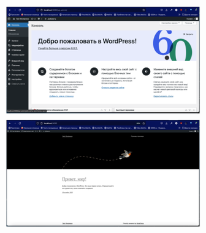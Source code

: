 



![alt text](https://github.com/karina-09/linux_HW8/blob/main/Screenshot_1.png)



![alt text](https://github.com/karina-09/linux_HW8/blob/main/Screenshot_2.png)
